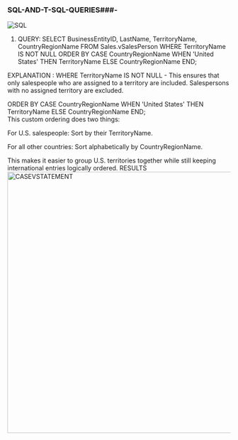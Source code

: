 ### SQL-AND-T-SQL-QUERIES###-
![SQL](https://github.com/user-attachments/assets/8354e85b-ad2c-417c-b84e-c56c1ccc1f75)


1. QUERY: SELECT BusinessEntityID,
    LastName,
    TerritoryName,
    CountryRegionName
FROM Sales.vSalesPerson
WHERE TerritoryName IS NOT NULL
ORDER BY CASE CountryRegionName
        WHEN 'United States' THEN TerritoryName
        ELSE CountryRegionName
        END;

EXPLANATION : WHERE TerritoryName IS NOT NULL  - This ensures that only salespeople who are assigned to a territory are included.
Salespersons with no assigned territory are excluded.

ORDER BY 
    CASE CountryRegionName
        WHEN 'United States' THEN TerritoryName
        ELSE CountryRegionName
    END;   
    This custom ordering does two things:

For U.S. salespeople: Sort by their TerritoryName.

For all other countries: Sort alphabetically by CountryRegionName.

This makes it easier to group U.S. territories together while still keeping international entries logically ordered.
RESULTS
<img width="1242" height="589" alt="CASEVSTATEMENT" src="https://github.com/user-attachments/assets/5eca55b6-0e92-4cc0-bf32-c9ef815e5b0d" />
